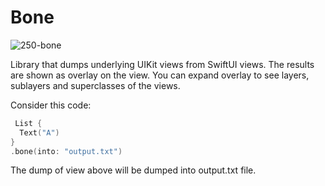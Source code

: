 # Bone

![250-bone](https://github.com/filipvabrousek/Bone/assets/18376136/857e695b-d1ee-410f-a13e-b6d4bc51580d)

Library that dumps underlying UIKit views from SwiftUI views.
The results are shown as overlay on the view.
You can expand overlay to see layers, sublayers and superclasses of the views.


Consider this code:

```swift
 List {
  Text("A")
}
.bone(into: "output.txt")
```

The dump of view above will be dumped into output.txt file.



